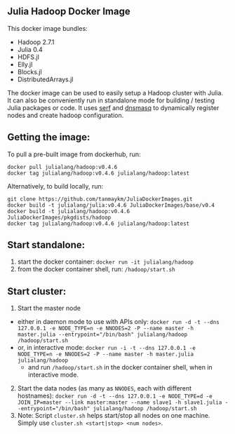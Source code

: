 ## Julia Hadoop Docker Image

This docker image bundles: 
- Hadoop 2.7.1
- Julia 0.4
- HDFS.jl
- Elly.jl
- Blocks.jl
- DistributedArrays.jl

The docker image can be used to easily setup a Hadoop cluster with Julia. It can also be conveniently run in standalone mode for building / testing Julia packages or code.
It uses [serf](https://www.serfdom.io/) and [dnsmasq](http://en.wikipedia.org/wiki/Dnsmasq) to dynamically register nodes and create hadoop configuration.

## Getting the image:

To pull a pre-built image from dockerhub, run:
````
docker pull julialang/hadoop:v0.4.6
docker tag julialang/hadoop:v0.4.6 julialang/hadoop:latest
````

Alternatively, to build locally, run:
````
git clone https://github.com/tanmaykm/JuliaDockerImages.git
docker build -t julialang/julia:v0.4.6 JuliaDockerImages/base/v0.4
docker build -t julialang/hadoop:v0.4.6 JuliaDockerImages/pkgdists/hadoop
docker tag julialang/hadoop:v0.4.6 julialang/hadoop:latest
````

## Start standalone:
1. start the docker container: `docker run -it julialang/hadoop`
2. from the docker container shell, run: `/hadoop/start.sh`

## Start cluster:
1. Start the master node
  - either in daemon mode to use with APIs only: `docker run -d -t --dns 127.0.0.1 -e NODE_TYPE=n -e NNODES=2 -P --name master -h master.julia --entrypoint="/bin/bash" julialang/hadoop /hadoop/start.sh`
  - or, in interactive mode: `docker run -i -t --dns 127.0.0.1 -e NODE_TYPE=n -e NNODES=2 -P --name master -h master.julia julialang/hadoop`
    - and run `/hadoop/start.sh` in the docker container shell, when in interactive mode.
2. Start the data nodes (as many as `NNODES`, each with different hostnames):
`docker run -d -t --dns 127.0.0.1 -e NODE_TYPE=d -e JOIN_IP=master --link master:master --name slave1 -h slave1.julia --entrypoint="/bin/bash" julialang/hadoop /hadoop/start.sh`
3. Note: Script `cluster.sh` helps start/stop all nodes on one machine. Simply use `cluster.sh <start|stop> <num nodes>`.
